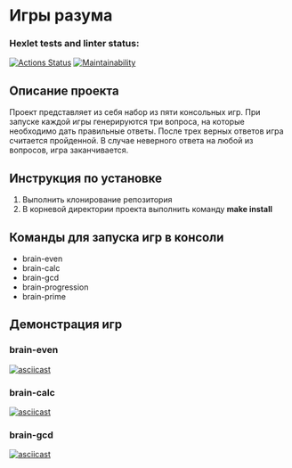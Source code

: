 # Игры разума

### Hexlet tests and linter status:
[![Actions Status](https://github.com/VladMakushenko/frontend-project-lvl1/actions/workflows/hexlet-check.yml/badge.svg)](https://github.com/VladMakushenko/frontend-project-lvl1/actions)
[![Maintainability](https://api.codeclimate.com/v1/badges/5c8d473afebb6dee6a8f/maintainability)](https://codeclimate.com/github/VladMakushenko/frontend-project-lvl1/maintainability)

## Описание проекта
Проект представляет из себя набор из пяти консольных игр. При запуске каждой игры генерируются три вопроса, на которые необходимо дать правильные ответы. После трех верных ответов игра считается пройденной. В случае неверного ответа на любой из вопросов, игра заканчивается.

## Инструкция по установке
1. Выполнить клонирование репозитория
2. В корневой директории проекта выполнить команду **make install**

## Команды для запуска игр в консоли
* brain-even
* brain-calc
* brain-gcd
* brain-progression
* brain-prime

## Демонстрация игр
### brain-even
[![asciicast](https://asciinema.org/a/WATeaBQBOAe2eXcaqJKsGj8F9.svg)](https://asciinema.org/a/WATeaBQBOAe2eXcaqJKsGj8F9)
### brain-calc
[![asciicast](https://asciinema.org/a/4mM17kUJcy658Q43zpbo9PHx4.svg)](https://asciinema.org/a/4mM17kUJcy658Q43zpbo9PHx4)
### brain-gcd
[![asciicast](https://asciinema.org/a/Yvhj2GmIBtRiBe8M6HDBnlLBe.svg)](https://asciinema.org/a/Yvhj2GmIBtRiBe8M6HDBnlLBe)
